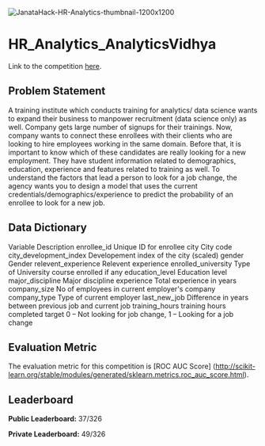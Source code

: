 ![JanataHack-HR-Analytics-thumbnail-1200x1200](https://user-images.githubusercontent.com/25604111/81655259-bbab8d00-9453-11ea-9b99-209a919133c1.png)


# HR_Analytics_AnalyticsVidhya

Link to the competition [here](https://datahack.analyticsvidhya.com/contest/janatahack-hr-analytics/).

## Problem Statement
A training institute which conducts training for analytics/ data science wants to expand their business to manpower recruitment (data science only) as well.
Company gets large number of signups for their trainings. Now, company wants to connect these enrollees with their clients who are looking to hire employees working in the same domain. Before that, it is important to know which of these candidates are really looking for a new employment. They have student information related to demographics, education, experience and features related to training as well.
To understand the factors that lead a person to look for a job change, the agency wants you to design a model that uses the current credentials/demographics/experience to predict the probability of an enrollee to look for a new job.

## Data Dictionary
Variable	Description
enrollee_id	Unique ID for enrollee
city	City code
city_development_index	Developement index of the city (scaled)
gender	Gender
relevent_experience	Relevent experience
enrolled_university	Type of University course enrolled if any
education_level	Education level
major_discipline	Major discipline
experience	Total experience in years
company_size	No of employees in current employer's company
company_type	Type of current employer
last_new_job	Difference in years between previous job and current job
training_hours	training hours completed
target	0 – Not looking for job change, 1 – Looking for a job change


## Evaluation Metric
The evaluation metric for this competition is [ROC AUC Score] (http://scikit-learn.org/stable/modules/generated/sklearn.metrics.roc_auc_score.html).

## Leaderboard
**Public Leaderboard:** 37/326

**Private Leaderboard:** 49/326


